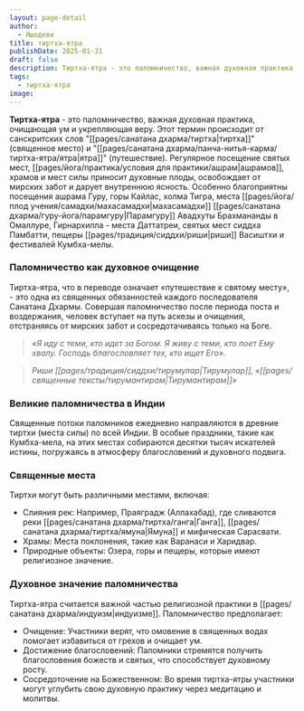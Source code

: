 ```yaml
---
layout: page-detail
author:
  - Яшодеви
title: тиртха-ятра
publishDate: 2025-01-31
draft: false
description: Тиртха-ятра - это паломничество, важная духовная практика, очищающая ум и укрепляющая веру. Регулярное посещение святых мест, ашрамов, храмов и мест силы приносит духовные плоды, освобождает от мирских забот и дарует внутреннюю ясность.
tags:
  - тиртха-ятра
image:
---
```

**Тиртха-ятра** - это паломничество, важная духовная практика, очищающая ум и укрепляющая веру. Этот термин происходит от санскритских слов "[[pages/санатана дхарма/тиртха|тиртха]]" (священное место) и "[[pages/санатана дхарма/панча-нитья-карма/тиртха-ятра/ятра|ятра]]" (путешествие). Регулярное посещение святых мест, [[pages/йога/практика/условия для практики/ашрам|ашрамов]], храмов и мест силы приносит духовные плоды, освобождает от мирских забот и дарует внутреннюю ясность. Особенно благоприятны посещения ашрама Гуру, горы Кайлас, холма Тигра, места [[pages/йога/плод учения/самадхи/махасамадхи|махасамадхи]] [[pages/санатана дхарма/гуру-йога/парамгуру|Парамгуру]] Авадхуты Брахмананды в Омаллуре, Гирнархилла - места Даттатреи, святых мест сиддха Памбатти, пещеры [[pages/традиция/сиддхи/риши|риши]] Васиштхи и фестивалей Кумбха-мелы.

### Паломничество как духовное очищение

Тиртха-ятра, что в переводе означает «путешествие к святому месту», - это одна из священных обязанностей каждого последователя Санатана Дхармы. Совершая паломничество после периода поста и воздержания, человек вступает на путь аскезы и очищения, отстраняясь от мирских забот и сосредотачиваясь только на Боге.

>*«Я иду с теми, кто идет за Богом. Я живу с теми, кто поет Ему хвалу. Господь благословляет тех, кто ищет Его».*  

>*Риши [[pages/традиция/сиддхи/тирумулар|Тирумулар]], «[[pages/священные тексты/тирумантирам|Тирумантирам]]»*

### Великие паломничества в Индии

Священные потоки паломников ежедневно направляются в древние тиртхи (места силы) по всей Индии. В особые праздники, такие как Кумбха-мела, на этих местах собираются десятки тысяч искателей истины, погружаясь в атмосферу благословений и духовного подвига.

### Священные места

Тиртхи могут быть различными местами, включая:

- Слияния рек: Например, Праяградж (Аллахабад), где сливаются реки [[pages/санатана дхарма/тиртха/ганга|Ганга]], [[pages/санатана дхарма/тиртха/ямуна|Ямуна]] и мифическая Сарасвати.
- Храмы: Места поклонения, такие как Варанаси и Харидвар.
- Природные объекты: Озера, горы и пещеры, которые имеют религиозное значение.

### Духовное значение паломничества

Тиртха-ятра считается важной частью религиозной практики в [[pages/санатана дхарма/индуизм|индуизме]]. Паломничество предполагает:

- Очищение: Участники верят, что омовение в священных водах помогает избавиться от грехов и очищает ум.
- Достижение благословений: Паломники стремятся получить благословения божеств и святых, что способствует духовному росту.
- Сосредоточение на Божественном: Во время тиртха-ятры участники могут углубить свою духовную практику через медитацию и молитвы.